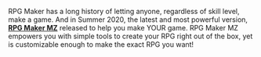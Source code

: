 RPG Maker has a long history of letting anyone, regardless of skill level, make a game. And in Summer 2020, the latest and most powerful version, [**RPG Maker MZ**](https://www.rpgmakerweb.com/products/rpg-maker-mz) released to help you make YOUR game. RPG Maker MZ empowers you with simple tools to create your RPG right out of the box, yet is customizable enough to make the exact RPG you want!
